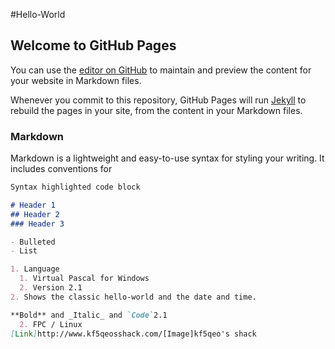 #Hello-World
## Welcome to GitHub Pages

You can use the [editor on GitHub](https://github.com/kf5qeo/hello-world/edit/master/README.md) to maintain and preview the content for your website in Markdown files.

Whenever you commit to this repository, GitHub Pages will run [Jekyll](https://jekyllrb.com/) to rebuild the pages in your site, from the content in your Markdown files.

### Markdown

Markdown is a lightweight and easy-to-use syntax for styling your writing. It includes conventions for

```markdown
Syntax highlighted code block

# Header 1
## Header 2
### Header 3

- Bulleted
- List

1. Language
  1. Virtual Pascal for Windows
  2. Version 2.1
2. Shows the classic hello-world and the date and time.

**Bold** and _Italic_ and `Code`2.1
  2. FPC / Linux
[Link]http://www.kf5qeosshack.com/[Image]kf5qeo's shack
